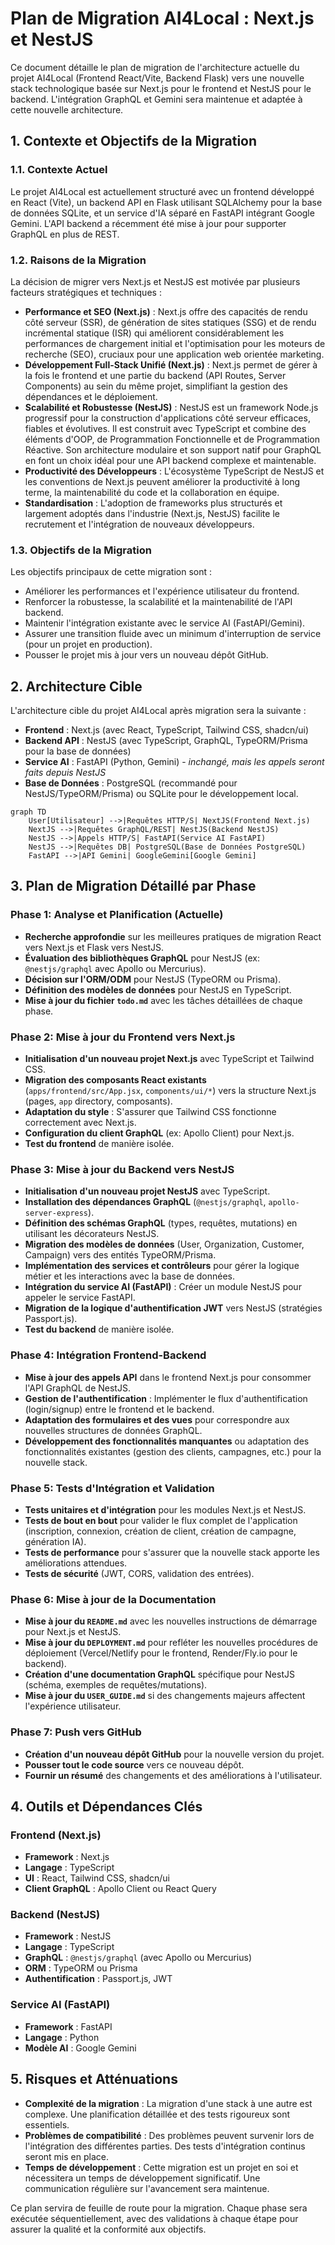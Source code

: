 # Plan de Migration AI4Local : Next.js et NestJS

Ce document détaille le plan de migration de l'architecture actuelle du projet AI4Local (Frontend React/Vite, Backend Flask) vers une nouvelle stack technologique basée sur Next.js pour le frontend et NestJS pour le backend. L'intégration GraphQL et Gemini sera maintenue et adaptée à cette nouvelle architecture.

## 1. Contexte et Objectifs de la Migration

### 1.1. Contexte Actuel
Le projet AI4Local est actuellement structuré avec un frontend développé en React (Vite), un backend API en Flask utilisant SQLAlchemy pour la base de données SQLite, et un service d'IA séparé en FastAPI intégrant Google Gemini. L'API backend a récemment été mise à jour pour supporter GraphQL en plus de REST.

### 1.2. Raisons de la Migration
La décision de migrer vers Next.js et NestJS est motivée par plusieurs facteurs stratégiques et techniques :

*   **Performance et SEO (Next.js)** : Next.js offre des capacités de rendu côté serveur (SSR), de génération de sites statiques (SSG) et de rendu incrémental statique (ISR) qui améliorent considérablement les performances de chargement initial et l'optimisation pour les moteurs de recherche (SEO), cruciaux pour une application web orientée marketing.
*   **Développement Full-Stack Unifié (Next.js)** : Next.js permet de gérer à la fois le frontend et une partie du backend (API Routes, Server Components) au sein du même projet, simplifiant la gestion des dépendances et le déploiement.
*   **Scalabilité et Robustesse (NestJS)** : NestJS est un framework Node.js progressif pour la construction d'applications côté serveur efficaces, fiables et évolutives. Il est construit avec TypeScript et combine des éléments d'OOP, de Programmation Fonctionnelle et de Programmation Réactive. Son architecture modulaire et son support natif pour GraphQL en font un choix idéal pour une API backend complexe et maintenable.
*   **Productivité des Développeurs** : L'écosystème TypeScript de NestJS et les conventions de Next.js peuvent améliorer la productivité à long terme, la maintenabilité du code et la collaboration en équipe.
*   **Standardisation** : L'adoption de frameworks plus structurés et largement adoptés dans l'industrie (Next.js, NestJS) facilite le recrutement et l'intégration de nouveaux développeurs.

### 1.3. Objectifs de la Migration
Les objectifs principaux de cette migration sont :

*   Améliorer les performances et l'expérience utilisateur du frontend.
*   Renforcer la robustesse, la scalabilité et la maintenabilité de l'API backend.
*   Maintenir l'intégration existante avec le service AI (FastAPI/Gemini).
*   Assurer une transition fluide avec un minimum d'interruption de service (pour un projet en production).
*   Pousser le projet mis à jour vers un nouveau dépôt GitHub.

## 2. Architecture Cible

L'architecture cible du projet AI4Local après migration sera la suivante :

*   **Frontend** : Next.js (avec React, TypeScript, Tailwind CSS, shadcn/ui)
*   **Backend API** : NestJS (avec TypeScript, GraphQL, TypeORM/Prisma pour la base de données)
*   **Service AI** : FastAPI (Python, Gemini) - *inchangé, mais les appels seront faits depuis NestJS*
*   **Base de Données** : PostgreSQL (recommandé pour NestJS/TypeORM/Prisma) ou SQLite pour le développement local.

```mermaid
graph TD
    User[Utilisateur] -->|Requêtes HTTP/S| NextJS(Frontend Next.js)
    NextJS -->|Requêtes GraphQL/REST| NestJS(Backend NestJS)
    NestJS -->|Appels HTTP/S| FastAPI(Service AI FastAPI)
    NestJS -->|Requêtes DB| PostgreSQL(Base de Données PostgreSQL)
    FastAPI -->|API Gemini| GoogleGemini[Google Gemini]
```

## 3. Plan de Migration Détaillé par Phase

### Phase 1: Analyse et Planification (Actuelle)

*   **Recherche approfondie** sur les meilleures pratiques de migration React vers Next.js et Flask vers NestJS.
*   **Évaluation des bibliothèques GraphQL** pour NestJS (ex: `@nestjs/graphql` avec Apollo ou Mercurius).
*   **Décision sur l'ORM/ODM** pour NestJS (TypeORM ou Prisma).
*   **Définition des modèles de données** pour NestJS en TypeScript.
*   **Mise à jour du fichier `todo.md`** avec les tâches détaillées de chaque phase.

### Phase 2: Mise à jour du Frontend vers Next.js

*   **Initialisation d'un nouveau projet Next.js** avec TypeScript et Tailwind CSS.
*   **Migration des composants React existants** (`apps/frontend/src/App.jsx`, `components/ui/*`) vers la structure Next.js (pages, `app` directory, composants).
*   **Adaptation du style** : S'assurer que Tailwind CSS fonctionne correctement avec Next.js.
*   **Configuration du client GraphQL** (ex: Apollo Client) pour Next.js.
*   **Test du frontend** de manière isolée.

### Phase 3: Mise à jour du Backend vers NestJS

*   **Initialisation d'un nouveau projet NestJS** avec TypeScript.
*   **Installation des dépendances GraphQL** (`@nestjs/graphql`, `apollo-server-express`).
*   **Définition des schémas GraphQL** (types, requêtes, mutations) en utilisant les décorateurs NestJS.
*   **Migration des modèles de données** (User, Organization, Customer, Campaign) vers des entités TypeORM/Prisma.
*   **Implémentation des services et contrôleurs** pour gérer la logique métier et les interactions avec la base de données.
*   **Intégration du service AI (FastAPI)** : Créer un module NestJS pour appeler le service FastAPI.
*   **Migration de la logique d'authentification JWT** vers NestJS (stratégies Passport.js).
*   **Test du backend** de manière isolée.

### Phase 4: Intégration Frontend-Backend

*   **Mise à jour des appels API** dans le frontend Next.js pour consommer l'API GraphQL de NestJS.
*   **Gestion de l'authentification** : Implémenter le flux d'authentification (login/signup) entre le frontend et le backend.
*   **Adaptation des formulaires et des vues** pour correspondre aux nouvelles structures de données GraphQL.
*   **Développement des fonctionnalités manquantes** ou adaptation des fonctionnalités existantes (gestion des clients, campagnes, etc.) pour la nouvelle stack.

### Phase 5: Tests d'Intégration et Validation

*   **Tests unitaires et d'intégration** pour les modules Next.js et NestJS.
*   **Tests de bout en bout** pour valider le flux complet de l'application (inscription, connexion, création de client, création de campagne, génération IA).
*   **Tests de performance** pour s'assurer que la nouvelle stack apporte les améliorations attendues.
*   **Tests de sécurité** (JWT, CORS, validation des entrées).

### Phase 6: Mise à jour de la Documentation

*   **Mise à jour du `README.md`** avec les nouvelles instructions de démarrage pour Next.js et NestJS.
*   **Mise à jour du `DEPLOYMENT.md`** pour refléter les nouvelles procédures de déploiement (Vercel/Netlify pour le frontend, Render/Fly.io pour le backend).
*   **Création d'une documentation GraphQL** spécifique pour NestJS (schéma, exemples de requêtes/mutations).
*   **Mise à jour du `USER_GUIDE.md`** si des changements majeurs affectent l'expérience utilisateur.

### Phase 7: Push vers GitHub

*   **Création d'un nouveau dépôt GitHub** pour la nouvelle version du projet.
*   **Pousser tout le code source** vers ce nouveau dépôt.
*   **Fournir un résumé** des changements et des améliorations à l'utilisateur.

## 4. Outils et Dépendances Clés

### Frontend (Next.js)
*   **Framework** : Next.js
*   **Langage** : TypeScript
*   **UI** : React, Tailwind CSS, shadcn/ui
*   **Client GraphQL** : Apollo Client ou React Query

### Backend (NestJS)
*   **Framework** : NestJS
*   **Langage** : TypeScript
*   **GraphQL** : `@nestjs/graphql` (avec Apollo ou Mercurius)
*   **ORM** : TypeORM ou Prisma
*   **Authentification** : Passport.js, JWT

### Service AI (FastAPI)
*   **Framework** : FastAPI
*   **Langage** : Python
*   **Modèle AI** : Google Gemini

## 5. Risques et Atténuations

*   **Complexité de la migration** : La migration d'une stack à une autre est complexe. Une planification détaillée et des tests rigoureux sont essentiels.
*   **Problèmes de compatibilité** : Des problèmes peuvent survenir lors de l'intégration des différentes parties. Des tests d'intégration continus seront mis en place.
*   **Temps de développement** : Cette migration est un projet en soi et nécessitera un temps de développement significatif. Une communication régulière sur l'avancement sera maintenue.

Ce plan servira de feuille de route pour la migration. Chaque phase sera exécutée séquentiellement, avec des validations à chaque étape pour assurer la qualité et la conformité aux objectifs.

